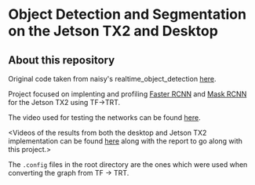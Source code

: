 # Object Detection and Segmentation on the Jetson TX2 and Desktop

## About this repository
Original code taken from naisy's realtime_object_detection [here](https://github.com/naisy/realtime_object_detection). 

 
Project focused on implenting and profiling [Faster RCNN](https://arxiv.org/pdf/1506.01497.pdf) and [Mask RCNN](https://arxiv.org/pdf/1703.06870.pdf) for the Jetson TX2 using TF->TRT.

The video used for testing the networks can be found [here](https://www.videvo.net/video/los-angeles-busy-freeway/5130/).

<Videos of the results from both the desktop and Jetson TX2 implementation can be found [here](https://www.dropbox.com/sh/9ldl26pslppua2x/AADdtbk6nDuQsqumnQv0KvJYa?dl=0) along with the report to go along with this project.>

The `.config` files in the root directory are the ones which were used when converting the graph from TF -> TRT.
